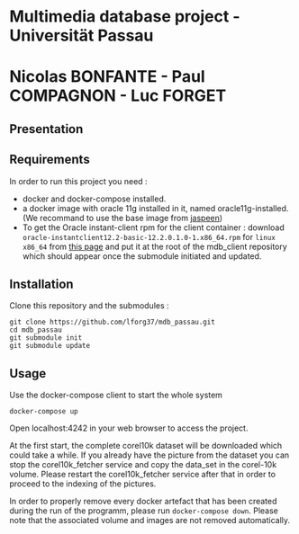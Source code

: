 # Multimedia database project - Universität Passau
# Nicolas BONFANTE - Paul COMPAGNON - Luc FORGET

## Presentation

## Requirements
In order to run this project you need : 
  * docker and docker-compose installed.
  * a docker image with oracle 11g installed in it, named oracle11g-installed. (We recommand to use the base image from [jaspeen](https://github.com/jaspeen/oracle-11g "Jaspeen oracle-11g github"))
  * To get the Oracle instant-client rpm for the client container : download `oracle-instantclient12.2-basic-12.2.0.1.0-1.x86_64.rpm` for `linux x86_64` from [this page](http://www.oracle.com/technetwork/topics/linuxx86-64soft-092277.html) and put it at the root of the mdb_client repository which should appear once the submodule initiated and updated.

## Installation

Clone this repository and the submodules :
```
git clone https://github.com/lforg37/mdb_passau.git
cd mdb_passau
git submodule init
git submodule update
```

## Usage
Use the docker-compose client to start the whole system
```
docker-compose up
```
Open localhost:4242 in your web browser to access the project. 

At the first start, the complete corel10k dataset will be downloaded which could take a while.
If you already have the picture from the dataset you can stop the corel10k_fetcher service and copy the data_set in the corel-10k volume. Please restart the corel10k_fetcher service after that in order to proceed to the indexing of the pictures.

In order to properly remove every docker artefact that has been created during the run of the programm, please run `docker-compose down`. Please note that the associated volume and images are not removed automatically.
